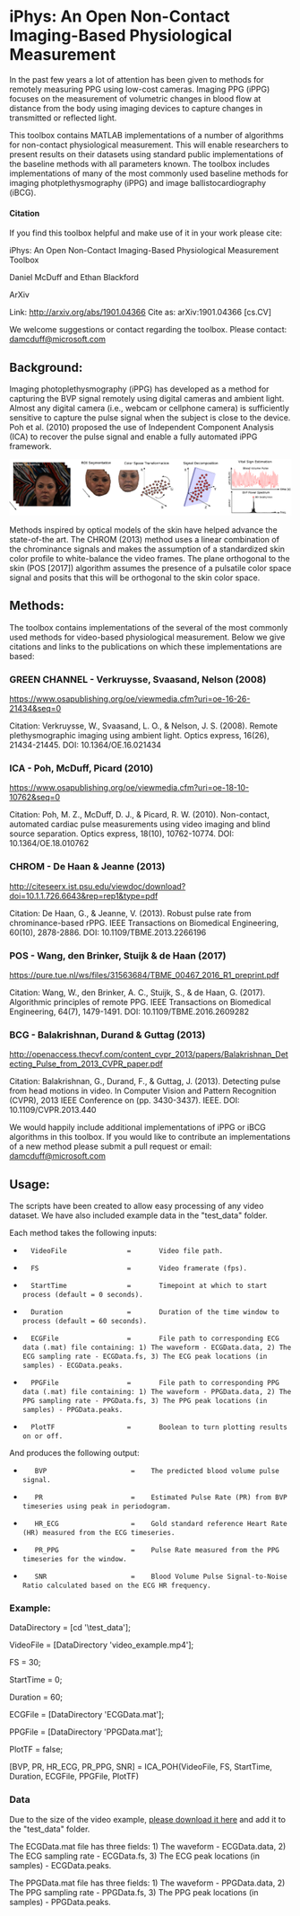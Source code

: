 # iPhys: An Open  Non-Contact  Imaging-Based  Physiological  Measurement
In the past few years a lot of attention has been given to methods for remotely measuring PPG using low-cost cameras.  Imaging PPG (iPPG) focuses on the measurement of volumetric changes in blood flow at distance from the body using imaging devices to capture changes in transmitted or reflected light. 

This toolbox contains MATLAB implementations of a number of algorithms for non-contact physiological measurement. This will enable researchers to present results on their datasets using standard public implementations of the baseline methods with all parameters known. The toolbox includes implementations of many of the most commonly used baseline methods for imaging photplethysmography (iPPG) and image ballistocardiography (iBCG).

#### Citation ####

If you find this toolbox helpful and make use of it in your work please cite:

iPhys: An Open Non-Contact Imaging-Based Physiological Measurement Toolbox

Daniel McDuff and Ethan Blackford

ArXiv

Link: http://arxiv.org/abs/1901.04366
Cite as:	arXiv:1901.04366 [cs.CV]

We welcome suggestions or contact regarding the toolbox.  Please contact: damcduff@microsoft.com

## Background: ## 

Imaging photoplethysmography (iPPG) has developed as a method for capturing the BVP signal remotely using digital cameras and ambient light. Almost any digital camera (i.e., webcam or cellphone camera) is sufficiently sensitive to capture the pulse signal when the subject is close to the device.  Poh et al. (2010) proposed the use of Independent Component Analysis (ICA) to recover the pulse signal and enable a fully automated iPPG framework.

![Alt text](imgs/Imaging_PPG.png?raw=true "Imaging PPG pipeline.")

Methods inspired by optical models of the skin have helped advance the state-of-the art. The CHROM (2013) method uses a linear combination of the chrominance signals and makes the assumption of a standardized skin color profile to white-balance the video frames. 
The plane orthogonal to the skin (POS [2017]) algorithm assumes the presence of a pulsatile color space signal and posits that this will be orthogonal to the skin color space.

## Methods: ## 

The toolbox contains implementations of the several of the most commonly used methods for video-based physiological measurement. Below we give citations and links to the publications on which these implementations are based:

### GREEN CHANNEL - Verkruysse, Svaasand, Nelson (2008) ###

https://www.osapublishing.org/oe/viewmedia.cfm?uri=oe-16-26-21434&seq=0

Citation: Verkruysse, W., Svaasand, L. O., & Nelson, J. S. (2008). Remote plethysmographic imaging using ambient light. Optics express, 16(26), 21434-21445. DOI: 10.1364/OE.16.021434

### ICA - Poh, McDuff, Picard (2010) ###

https://www.osapublishing.org/oe/viewmedia.cfm?uri=oe-18-10-10762&seq=0

Citation: Poh, M. Z., McDuff, D. J., & Picard, R. W. (2010). Non-contact, automated cardiac pulse measurements using video imaging and blind source separation. Optics express, 18(10), 10762-10774. DOI: 10.1364/OE.18.010762

### CHROM - De Haan & Jeanne (2013) ###

http://citeseerx.ist.psu.edu/viewdoc/download?doi=10.1.1.726.6643&rep=rep1&type=pdf

Citation: De Haan, G., & Jeanne, V. (2013). Robust pulse rate from chrominance-based rPPG. IEEE Transactions on Biomedical Engineering, 60(10), 2878-2886. DOI: 10.1109/TBME.2013.2266196

### POS - Wang, den Brinker, Stuijk & de Haan (2017) ###

https://pure.tue.nl/ws/files/31563684/TBME_00467_2016_R1_preprint.pdf

Citation: Wang, W., den Brinker, A. C., Stuijk, S., & de Haan, G. (2017). Algorithmic principles of remote PPG. IEEE Transactions on Biomedical Engineering, 64(7), 1479-1491. DOI: 10.1109/TBME.2016.2609282

### BCG - Balakrishnan, Durand & Guttag (2013) ###

http://openaccess.thecvf.com/content_cvpr_2013/papers/Balakrishnan_Detecting_Pulse_from_2013_CVPR_paper.pdf

Citation: Balakrishnan, G., Durand, F., & Guttag, J. (2013). Detecting pulse from head motions in video. In Computer Vision and Pattern Recognition (CVPR), 2013 IEEE Conference on (pp. 3430-3437). IEEE. DOI: 10.1109/CVPR.2013.440


We would happily include additional implementations of iPPG or iBCG algorithms in this toolbox. If you would like to contribute an implementations of a new method please submit a pull request or email: damcduff@microsoft.com

## Usage: ##

The scripts have been created to allow easy processing of any video dataset.  We have also included example data in the "test_data" folder.

Each method takes the following inputs:

*       VideoFile               =       Video file path.

*       FS                      =       Video framerate (fps).

*       StartTime               =       Timepoint at which to start process (default = 0 seconds).

*       Duration                =       Duration of the time window to process (default = 60 seconds).

*       ECGFile                 =       File path to corresponding ECG data (.mat) file containing: 1) The waveform - ECGData.data, 2) The ECG sampling rate - ECGData.fs, 3) The ECG peak locations (in samples) - ECGData.peaks.

*       PPGFile                 =       File path to corresponding PPG data (.mat) file containing: 1) The waveform - PPGData.data, 2) The PPG sampling rate - PPGData.fs, 3) The PPG peak locations (in samples) - PPGData.peaks.

*       PlotTF                  =       Boolean to turn plotting results on or off.

And produces the following output:

*        BVP                     =    The predicted blood volume pulse signal.

*        PR                      =    Estimated Pulse Rate (PR) from BVP timeseries using peak in periodogram.

*        HR_ECG                  =    Gold standard reference Heart Rate (HR) measured from the ECG timeseries.

*        PR_PPG                  =    Pulse Rate measured from the PPG timeseries for the window.

*        SNR                     =    Blood Volume Pulse Signal-to-Noise Ratio calculated based on the ECG HR frequency.


### Example: ###
DataDirectory           = [cd '\test_data\'];

VideoFile               = [DataDirectory 'video_example.mp4'];

FS                      = 30;

StartTime               = 0;

Duration                = 60;

ECGFile                 = [DataDirectory 'ECGData.mat'];

PPGFile                 = [DataDirectory 'PPGData.mat'];

PlotTF                  = false;


[BVP, PR, HR_ECG, PR_PPG, SNR] = ICA_POH(VideoFile, FS, StartTime, Duration, ECGFile, PPGFile, PlotTF)


### Data ###

Due to the size of the video example, [please download it here](https://drive.google.com/open?id=1oD4VbBD9ColSlbiIMEgxbvQ7LnXHPy1_) and add it to the "test_data" folder. 

The ECGData.mat file has three fields: 1) The waveform - ECGData.data, 2) The ECG sampling rate - ECGData.fs, 3) The ECG peak locations (in samples) - ECGData.peaks.

The PPGData.mat file has three fields: 1) The waveform - PPGData.data, 2) The PPG sampling rate - PPGData.fs, 3) The PPG peak locations (in samples) - PPGData.peaks.
